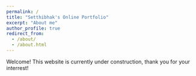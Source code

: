 ```yaml
---
permalink: /
title: "Setthibhak's Online Portfolio"
excerpt: "About me"
author_profile: true
redirect_from: 
  - /about/
  - /about.html
---
```


Welcome! This website is currently under construction, thank you for your interrest!
